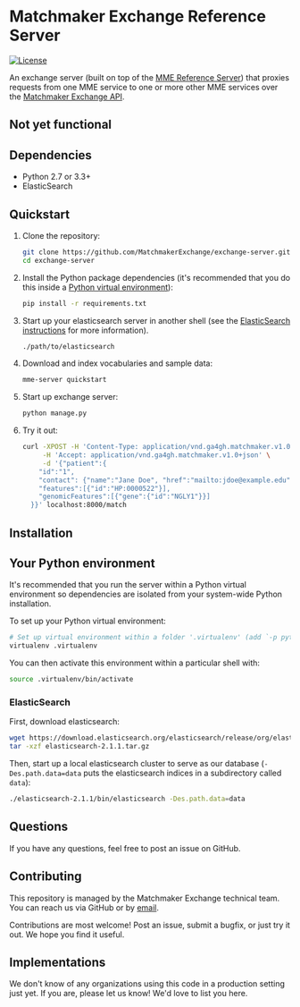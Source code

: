 # Matchmaker Exchange Reference Server
<!-- [![Build Status](https://api.travis-ci.org/MatchmakerExchange/exchange-server.svg)](https://travis-ci.org/MatchmakerExchange/exchange-server) -->
[![License](https://img.shields.io/github/license/MatchmakerExchange/exchange-server.svg)](LICENSE.txt)
<!-- [![Coverage Status](https://img.shields.io/coveralls/MatchmakerExchange/exchange-server/master.svg)](https://coveralls.io/github/MatchmakerExchange/exchange-server?branch=master) -->

An exchange server (built on top of the [MME Reference Server](https://github.com/MatchmakerExchange/reference-server)) that proxies requests from one MME service to one or more other MME services over the [Matchmaker Exchange API](https://github.com/ga4gh/mme-apis).

## Not yet functional

## Dependencies
- Python 2.7 or 3.3+
- ElasticSearch


## Quickstart

1. Clone the repository:

    ```sh
    git clone https://github.com/MatchmakerExchange/exchange-server.git
    cd exchange-server
    ```

1. Install the Python package dependencies (it's recommended that you do this inside a [Python virtual environment](#install-venv)):

    ```sh
    pip install -r requirements.txt
    ```

1. Start up your elasticsearch server in another shell (see the [ElasticSearch instructions](#install-es) for more information).

    ```sh
    ./path/to/elasticsearch
    ```

1. Download and index vocabularies and sample data:

    ```sh
    mme-server quickstart
    ```

1. Start up exchange server:

    ```sh
    python manage.py
    ```

1. Try it out:

    ```sh
    curl -XPOST -H 'Content-Type: application/vnd.ga4gh.matchmaker.v1.0+json' \
         -H 'Accept: application/vnd.ga4gh.matchmaker.v1.0+json' \
         -d '{"patient":{
        "id":"1",
        "contact": {"name":"Jane Doe", "href":"mailto:jdoe@example.edu"},
        "features":[{"id":"HP:0000522"}],
        "genomicFeatures":[{"gene":{"id":"NGLY1"}}]
      }}' localhost:8000/match
    ```

## Installation

## <a name="install-venv"></a> Your Python environment

It's recommended that you run the server within a Python virtual environment so dependencies are isolated from your system-wide Python installation.

To set up your Python virtual environment:

```sh
# Set up virtual environment within a folder '.virtualenv' (add `-p python3` to force python 3)
virtualenv .virtualenv
```

You can then activate this environment within a particular shell with:

```sh
source .virtualenv/bin/activate
```

### <a name="install-es"></a> ElasticSearch

First, download elasticsearch:

```sh
wget https://download.elasticsearch.org/elasticsearch/release/org/elasticsearch/distribution/tar/elasticsearch/2.1.1/elasticsearch-2.1.1.tar.gz
tar -xzf elasticsearch-2.1.1.tar.gz
```

Then, start up a local elasticsearch cluster to serve as our database (`-Des.path.data=data` puts the elasticsearch indices in a subdirectory called `data`):

```sh
./elasticsearch-2.1.1/bin/elasticsearch -Des.path.data=data
```


## Questions

If you have any questions, feel free to post an issue on GitHub.


## Contributing

This repository is managed by the Matchmaker Exchange technical team. You can reach us via GitHub or by [email](mailto:api@matchmakerexchange.org).

Contributions are most welcome! Post an issue, submit a bugfix, or just try it out. We hope you find it useful.


## Implementations

We don't know of any organizations using this code in a production setting just yet. If you are, please let us know! We'd love to list you here.
